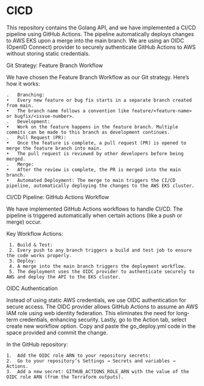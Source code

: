 # CICD
This repository contains the Golang API, and we have implemented a CI/CD pipeline using GitHub Actions. The pipeline automatically deploys changes to AWS EKS upon a merge into the main branch. We are using an OIDC (OpenID Connect) provider to securely authenticate GitHub Actions to AWS without storing static credentials.

Git Strategy: Feature Branch Workflow

We have chosen the Feature Branch Workflow as our Git strategy. Here’s how it works:

	.	Branching:
	•	Every new feature or bug fix starts in a separate branch created from main.
	•	The branch name follows a convention like feature/<feature-name> or bugfix/<issue-number>.
	.	Development:
	•	Work on the feature happens in the feature branch. Multiple commits can be made to this branch as development continues.
	.	Pull Request (PR):
	•	Once the feature is complete, a pull request (PR) is opened to merge the feature branch into main.
	•	The pull request is reviewed by other developers before being merged.
	.	Merge:
	•	After the review is complete, the PR is merged into the main branch.
	•	Automated Deployment: The merge to main triggers the CI/CD pipeline, automatically deploying the changes to the AWS EKS cluster.

CI/CD Pipeline: GitHub Actions Workflow

We have implemented GitHub Actions workflows to handle CI/CD. The pipeline is triggered automatically when certain actions (like a push or merge) occur.

Key Workflow Actions:

	 1.	Build & Test:
	 2.	Every push to any branch triggers a build and test job to ensure the code works properly.
	 3.	Deploy:
	 4.	A merge into the main branch triggers the deployment workflow.
	 5.	The deployment uses the OIDC provider to authenticate securely to AWS and deploy the API to the EKS cluster.

 OIDC Authentication

Instead of using static AWS credentials, we use OIDC authentication for secure access. The OIDC provider allows GitHub Actions to assume an AWS IAM role using web identity federation. This eliminates the need for long-term credentials, enhancing security.
Lastly, go to the Action tab, select create new workflow option. Copy and paste the go_deploy.yml code in the space provided and commit the change. 

In the GitHub repository:

	1.	Add the OIDC role ARN to your repository secrets:
	2.	Go to your repository’s Settings → Secrets and variables → Actions.
	3.	Add a new secret: GITHUB_ACTIONS_ROLE_ARN with the value of the OIDC role ARN (from the Terraform outputs).
